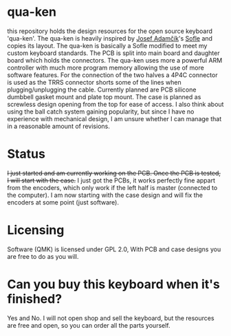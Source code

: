 # qua-ken
this repository holds the design resources for the open source keyboard 'qua-ken'. The qua-ken is heavily inspired by [Josef Adamčík](https://github.com/josefadamcik)'s [Sofle](https://github.com/josefadamcik/SofleKeyboard) and copies its layout. The qua-ken is basically a Sofle modified to meet my custom keyboard standards. The PCB is split into main board and daughter board which holds the connectors. The qua-ken uses more a powerful ARM controller with much more program memory allowing the use of more software features. For the connection of the two halves a 4P4C connector is used as the TRRS connector shorts some of the lines when plugging/unplugging the cable. Currently planned are PCB silicone dumbbell gasket mount and plate top mount. The case is planned as screwless design opening from the top for ease of access. I also think about using the ball catch system gaining popularity, but since I have no experience with mechanical design, I am unsure whether I can manage that in a reasonable amount of revisions.

# Status
~~I just started and am currently working on the PCB. Once the PCB is tested, I will start with the case.~~
I just got the PCBs, it works perfectly fine appart from the encoders, which only work if the left half is master (connected to the computer). I am now starting with the case design and will fix the encoders at some point (just software).

# Licensing
Software (QMK) is licensed under GPL 2.0, With PCB and case designs you are free to do as you will.

# Can you buy this keyboard when it's finished?
Yes and No. I will not open shop and sell the keyboard, but the resources are free and open, so you can order all the parts yourself.
